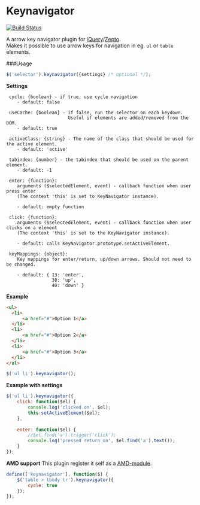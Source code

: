 Keynavigator
======

[![Build Status](https://travis-ci.org/nekman/keynavigator.png?branch=master)](https://travis-ci.org/nekman/keynavigator)

A arrow key navigator plugin for <a href="http://jquery.com">jQuery</a>/<a href="http://zeptojs.com">Zepto</a>.
<br/>
Makes it possible to use arrow keys for navigation in eg. `ul` or `table` elements.

###Usage
```javascript
$('selector').keynavigator({settings} /* optional */);
```

<strong>Settings</strong>

```
 cycle: {boolean} - if true, use cycle navigation
 	- default: false     
 
 useCache: {boolean} - if false, run the selector on each keydown. 
 					   Useful if elements are added/removed from the DOM.
 	- default: true  
 
 activeClass: {string} - The name of the class that should be used for the active element.
 	- default: 'active'
 
 tabindex: {number} - the tabindex that should be used on the parent element.
 	- default: -1   
 
 enter: {function}: 
 	arguments ($selectedElement, event) - callback function when user press enter
 	(The context 'this' is set to KeyNavigator instance).

 	- default: empty function

 click: {function}: 
 	arguments ($selectedElement, event) - callback function when user clicks on a element
 	(The context 'this' is set to the KeyNavigator instance).
 	
 	- default: calls KeyNavigator.prototype.setActiveElement.      
 
 keyMappings: {object}:        
 	Key mappings for enter/return, up/down arrows. Should not need to be changed.
 	
 	- default: { 13: 'enter',
 				 38: 'up',
 				 40: 'down' }
```

<strong>Example</strong>

```html
<ul>
  <li>
      <a href="#">Option 1</a>
  </li>
  <li>
      <a href="#">Option 2</a>
  </li>
  <li>
      <a href="#">Option 3</a>
  </li>
</ul>
```

```javascript
$('ul li').keynavigator();
```

<strong>Example with settings</strong>
```javascript
$('ul li').keynavigator({
	click: function($el) {
        console.log('clicked on', $el);
        this.setActiveElement($el);
    },
    
    enter: function($el) {
        //$el.find('a').trigger('click');
        console.log('pressed return on', $el.find('a').text());
    }
});
```

<strong>AMD support</strong>
This plugin register it self as a <a href="https://github.com/amdjs/amdjs-api/wiki/AMD">AMD-module</a>. <br/>

```javascript
define(['keynavigator'], function($) {
	$('table > tbody tr').keynavigator({         
        cycle: true
    });
});
```

